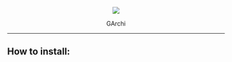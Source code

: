 <p align="center"><img src="https://i.ibb.co/cC6XtBg/111111111111k-KQMt-KDb-ZV3n-Ksssa-YS1pioa5-L.png"></p>
<p align="center">GArchi</p>

----------


How to install:
-------------
